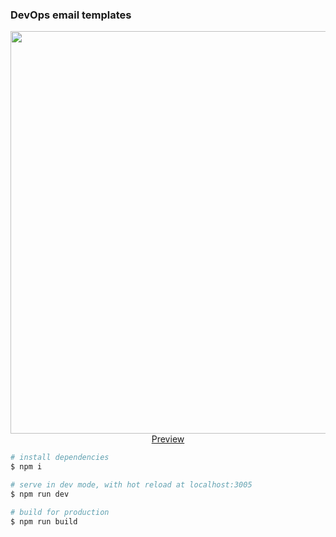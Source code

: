 ### DevOps email templates

<p align="center">
  <a href="https://daliborgogic.github.io/devops-email-templates/" target="_blank">
    <img src="https://raw.githubusercontent.com/daliborgogic/devops-email-templates/master/src/assets/preview.jpg" width="644px">
    <br>
    Preview
  </a>
</p>

```bash
# install dependencies
$ npm i

# serve in dev mode, with hot reload at localhost:3005
$ npm run dev

# build for production
$ npm run build
```
